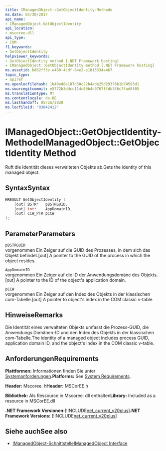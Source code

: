```yaml
---
title: IManagedObject::GetObjectIdentity-Methode
ms.date: 03/30/2017
api_name:
- IManagedObject.GetObjectIdentity
api_location:
- mscoree.dll
api_type:
- COM
f1_keywords:
- GetObjectIdentity
helpviewer_keywords:
- GetObjectIdentity method [.NET Framework hosting]
- IManagedObject::GetObjectIdentity method [.NET Framework hosting]
ms.assetid: b862ff3e-e480-4cdf-84e2-e1013334a467
topic_type:
- apiref
ms.openlocfilehash: 1b40ed8e107d30c22b4ade25d29376b1b74583d1
ms.sourcegitcommit: e5772b3ddcc114c80b4c9767ffdb3f6c7fad8f05
ms.translationtype: MT
ms.contentlocale: de-DE
ms.lasthandoff: 05/26/2020
ms.locfileid: "83842412"
---
```

# <a name="imanagedobjectgetobjectidentity-method"></a><span data-ttu-id="43db8-102">IManagedObject::GetObjectIdentity-Methode</span><span class="sxs-lookup"><span data-stu-id="43db8-102">IManagedObject::GetObjectIdentity Method</span></span>
<span data-ttu-id="43db8-103">Ruft die Identität dieses verwalteten Objekts ab.</span><span class="sxs-lookup"><span data-stu-id="43db8-103">Gets the identity of this managed object.</span></span>  
  
## <a name="syntax"></a><span data-ttu-id="43db8-104">Syntax</span><span class="sxs-lookup"><span data-stu-id="43db8-104">Syntax</span></span>  
  
```cpp  
HRESULT GetObjectIdentity (  
    [out] BSTR*   pBSTRGUID,  
    [out] int*    AppDomainID,  
    [out] CCW_PTR pCCW  
);  
```  
  
## <a name="parameters"></a><span data-ttu-id="43db8-105">Parameter</span><span class="sxs-lookup"><span data-stu-id="43db8-105">Parameters</span></span>  
 `pBSTRGUID`  
 <span data-ttu-id="43db8-106">vorgenommen Ein Zeiger auf die GUID des Prozesses, in dem sich das Objekt befindet.</span><span class="sxs-lookup"><span data-stu-id="43db8-106">[out] A pointer to the GUID of the process in which the object resides.</span></span>  
  
 `AppDomainID`  
 <span data-ttu-id="43db8-107">vorgenommen Ein Zeiger auf die ID der Anwendungsdomäne des Objekts.</span><span class="sxs-lookup"><span data-stu-id="43db8-107">[out] A pointer to the ID of the object's application domain.</span></span>  
  
 `pCCW`  
 <span data-ttu-id="43db8-108">vorgenommen Ein Zeiger auf den Index des Objekts in der klassischen com-Tabelle.</span><span class="sxs-lookup"><span data-stu-id="43db8-108">[out] A pointer to object's index in the COM classic v-table.</span></span>  
  
## <a name="remarks"></a><span data-ttu-id="43db8-109">Hinweise</span><span class="sxs-lookup"><span data-stu-id="43db8-109">Remarks</span></span>  
 <span data-ttu-id="43db8-110">Die Identität eines verwalteten Objekts umfasst die Prozess-GUID, die Anwendungs Domänen-ID und den Index des Objekts in der klassischen com-Tabelle.</span><span class="sxs-lookup"><span data-stu-id="43db8-110">The identity of a managed object includes process GUID, application domain ID, and the object's index in the COM classic v-table.</span></span>  
  
## <a name="requirements"></a><span data-ttu-id="43db8-111">Anforderungen</span><span class="sxs-lookup"><span data-stu-id="43db8-111">Requirements</span></span>  
 <span data-ttu-id="43db8-112">**Plattformen:** Informationen finden Sie unter [Systemanforderungen](../../get-started/system-requirements.md).</span><span class="sxs-lookup"><span data-stu-id="43db8-112">**Platforms:** See [System Requirements](../../get-started/system-requirements.md).</span></span>  
  
 <span data-ttu-id="43db8-113">**Header:** Mscoree. h</span><span class="sxs-lookup"><span data-stu-id="43db8-113">**Header:** MSCorEE.h</span></span>  
  
 <span data-ttu-id="43db8-114">**Bibliothek:** Als Ressource in Mscoree. dll enthalten</span><span class="sxs-lookup"><span data-stu-id="43db8-114">**Library:** Included as a resource in MSCorEE.dll</span></span>  
  
 <span data-ttu-id="43db8-115">**.NET Framework Versionen:**[!INCLUDE[net_current_v20plus](../../../../includes/net-current-v20plus-md.md)]</span><span class="sxs-lookup"><span data-stu-id="43db8-115">**.NET Framework Versions:** [!INCLUDE[net_current_v20plus](../../../../includes/net-current-v20plus-md.md)]</span></span>  
  
## <a name="see-also"></a><span data-ttu-id="43db8-116">Siehe auch</span><span class="sxs-lookup"><span data-stu-id="43db8-116">See also</span></span>

- [<span data-ttu-id="43db8-117">IManagedObject-Schnittstelle</span><span class="sxs-lookup"><span data-stu-id="43db8-117">IManagedObject Interface</span></span>](imanagedobject-interface.md)
